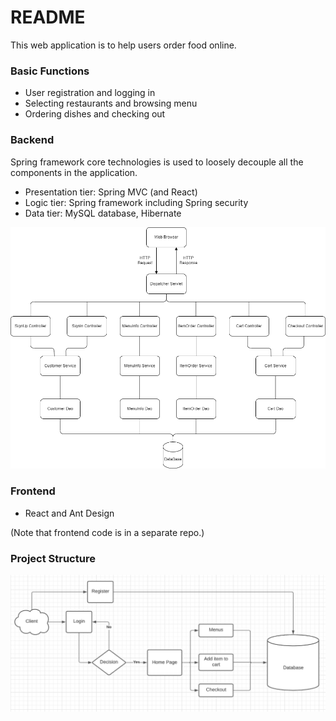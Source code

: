 # README
This web application is to help users order food online. 
### Basic Functions
- User registration and logging in
- Selecting restaurants and browsing menu
- Ordering dishes and checking out

### Backend
Spring framework core technologies is used to loosely decouple all the components in the application.
- Presentation tier: Spring MVC (and React)
- Logic tier: Spring framework including Spring security
- Data tier: MySQL database, Hibernate

![flowchart](images/onlineOrderFlowchart.PNG)

### Frontend
- React and Ant Design

(Note that frontend code is in a separate repo.)

### Project Structure
![structure](images/onlineOrderStructure.PNG)

